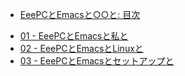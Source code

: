 * [EeePCとEmacsと○○と: 目次](README.md)

-   [01 - EeePCとEmacsと私と](/articles/01.md)
-   [02 - EeePCとEmacsとLinuxと](/articles/02.md)
-   [03 - EeePCとEmacsとセットアップと](/articles/03.md)
